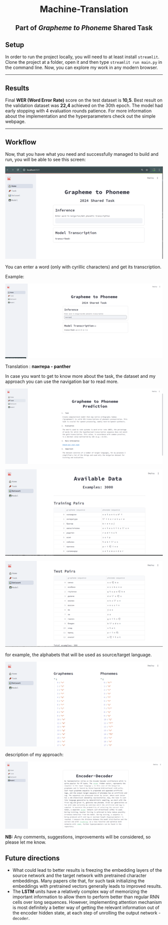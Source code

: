 <h1 align="center">Machine-Translation </h1>

<h2 align="center">Part of <i>Grapheme to Phoneme</i> Shared Task </h2>

 
## Setup
In order to run the project locally, you will need to at least install `streamlit`. Clone the project at a folder, open it 
and then type `streamlit run main.py` in the command line. Now, you can explore my work in any modern browser.

---

## Results

Final **WER (Word Error Rate)** score on the test dataset is **10,5**. Best result on the
validation dataset was **22,4** achieved on the 30th epoch. The model had early stopping with 4 evaluation rounds patience. For more information about the implementation
and the hyperparameters check out the simple webpage. 

---
## Workflow

Now, that you have what you need and successfully managed to build and run, you will be able to see this screen:

![images/home.png](images/home.png)

You can enter a word (only with cyrillic characters) and get its transcription.

Example: 

![images/home2.png](images/home2.png)

Translation : **пантера - panther**


In case you want to get to know more about the task, the dataset and my approach you can use
the navigation bar to read more.

![images/task.png](images/task.png)


![images/task.png](images/dataset1.png)


![images/task.png](images/dataset2.png)

for example, the alphabets that will be used as source/target language.


![images/task.png](images/dataset3.png)

description of my approach:

![images/task.png](images/model.png)

**NB:** Any comments, suggestions, improvements will be considered, so please let me know.    


## Future directions
- What could lead to better results is freezing the embedding layers of the source network and the target network with pretrained character embeddings. Many papers cite that, for such task initializing the embeddings with pretrained
vectors generally leads to improved results. 
- The **LSTM** units have a relatively complex way of memorizing the important information to allow them to perform better than regular RNN cells over long sequences.
However, implementing attention mechanism is most definitely a better way of getting the relevant information out of the encoder hidden state, at each step of unrolling the output network - `decoder`.